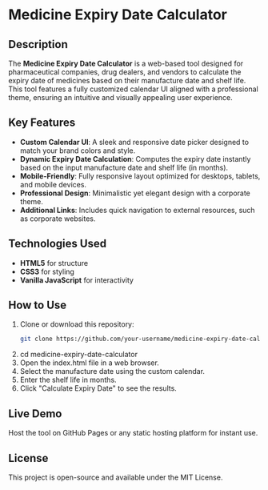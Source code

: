 # Medicine Expiry Date Calculator

## Description
The **Medicine Expiry Date Calculator** is a web-based tool designed for pharmaceutical companies, drug dealers, and vendors to calculate the expiry date of medicines based on their manufacture date and shelf life. This tool features a fully customized calendar UI aligned with a professional theme, ensuring an intuitive and visually appealing user experience.

## Key Features
- **Custom Calendar UI**: A sleek and responsive date picker designed to match your brand colors and style.
- **Dynamic Expiry Date Calculation**: Computes the expiry date instantly based on the input manufacture date and shelf life (in months).
- **Mobile-Friendly**: Fully responsive layout optimized for desktops, tablets, and mobile devices.
- **Professional Design**: Minimalistic yet elegant design with a corporate theme.
- **Additional Links**: Includes quick navigation to external resources, such as corporate websites.

## Technologies Used
- **HTML5** for structure  
- **CSS3** for styling  
- **Vanilla JavaScript** for interactivity  

## How to Use
1. Clone or download this repository:
   ```bash
   git clone https://github.com/your-username/medicine-expiry-date-calculator.git
2. cd medicine-expiry-date-calculator
3. Open the index.html file in a web browser.
4. Select the manufacture date using the custom calendar.
5. Enter the shelf life in months.
6. Click "Calculate Expiry Date" to see the results.

## Live Demo
Host the tool on GitHub Pages or any static hosting platform for instant use.

## License
This project is open-source and available under the MIT License.
